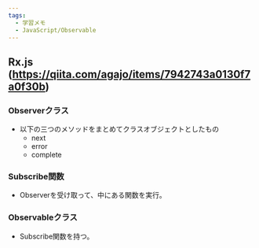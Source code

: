 ```yaml
---
tags:
  - 学習メモ
  - JavaScript/Observable
---
```

## Rx.js (https://qiita.com/agajo/items/7942743a0130f7a0f30b)
### Observerクラス
* 以下の三つのメソッドをまとめてクラスオブジェクトとしたもの
  * next
  * error
  * complete
### Subscribe関数
* Observerを受け取って、中にある関数を実行。
### Observableクラス
* Subscribe関数を持つ。
